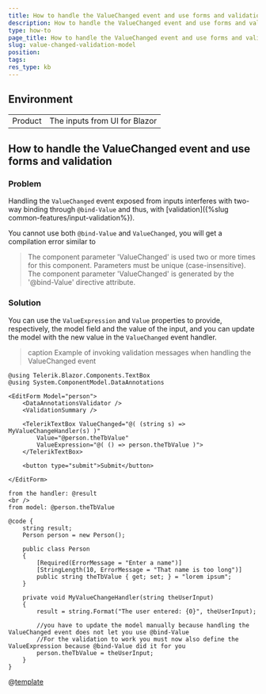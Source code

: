 ```yaml
---
title: How to handle the ValueChanged event and use forms and validation
description: How to handle the ValueChanged event and use forms and validation
type: how-to
page_title: How to handle the ValueChanged event and use forms and validation
slug: value-changed-validation-model
position: 
tags: 
res_type: kb
---
```


## Environment
<table>
    <tbody>
	    <tr>
	    	<td>Product</td>
	    	<td>The inputs from UI for Blazor</td>
	    </tr>
    </tbody>
</table>


## How to handle the ValueChanged event and use forms and validation

### Problem

Handling the `ValueChanged` event exposed from inputs interferes with two-way binding through `@bind-Value` and thus, with [validation]({%slug common-features/input-validation%}).

You cannot use both `@bind-Value` and `ValueChanged`, you will get a compilation error similar to

> The component parameter 'ValueChanged' is used two or more times for this component. Parameters must be unique (case-insensitive). The component parameter 'ValueChanged' is generated by the '@bind-Value' directive attribute.


### Solution

You can use the `ValueExpression` and `Value` properties to provide, respectively, the model field and the value of the input, and you can update the model with the new value in the `ValueChanged` event handler.

>caption Example of invoking validation messages when handling the ValueChanged event

````CSHTML
@using Telerik.Blazor.Components.TextBox
@using System.ComponentModel.DataAnnotations

<EditForm Model="person">
    <DataAnnotationsValidator />
    <ValidationSummary />

    <TelerikTextBox ValueChanged="@( (string s) => MyValueChangeHandler(s) )" 
        Value="@person.theTbValue"
        ValueExpression="@( () => person.theTbValue )">
    </TelerikTextBox>

    <button type="submit">Submit</button>

</EditForm>

from the handler: @result
<br />
from model: @person.theTbValue

@code {
    string result;
    Person person = new Person();

    public class Person
    {
        [Required(ErrorMessage = "Enter a name")]
        [StringLength(10, ErrorMessage = "That name is too long")]
        public string theTbValue { get; set; } = "lorem ipsum";
    }

    private void MyValueChangeHandler(string theUserInput)
    {
        result = string.Format("The user entered: {0}", theUserInput);

        //you have to update the model manually because handling the ValueChanged event does not let you use @bind-Value
        //For the validation to work you must now also define the ValueExpression because @bind-Value did it for you
        person.theTbValue = theUserInput;
    }
}
````

@[template](/_contentTemplates/common/issues-and-warnings.md#valuechanged-lambda-required)

